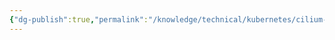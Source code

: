 ```yaml
---
{"dg-publish":true,"permalink":"/knowledge/technical/kubernetes/cilium-2/","dgPassFrontmatter":true}
---
```



